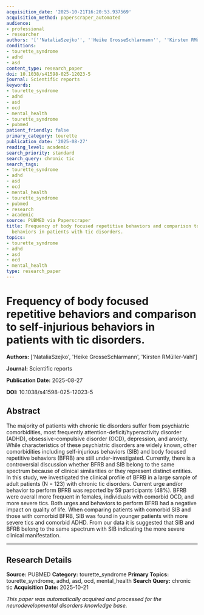 ```yaml
---
acquisition_date: '2025-10-21T16:20:53.937569'
acquisition_method: paperscraper_automated
audience:
- professional
- researcher
authors: '[''NataliaSzejko'', ''Heike GrosseSchlarmann'', ''Kirsten RMüller-Vahl'']'
conditions:
- tourette_syndrome
- adhd
- asd
content_type: research_paper
doi: 10.1038/s41598-025-12023-5
journal: Scientific reports
keywords:
- tourette_syndrome
- adhd
- asd
- ocd
- mental_health
- tourette_syndrome
- pubmed
patient_friendly: false
primary_category: tourette
publication_date: '2025-08-27'
reading_level: academic
search_priority: standard
search_query: chronic tic
search_tags:
- tourette_syndrome
- adhd
- asd
- ocd
- mental_health
- tourette_syndrome
- pubmed
- research
- academic
source: PUBMED via Paperscraper
title: Frequency of body focused repetitive behaviors and comparison to self-injurious
  behaviors in patients with tic disorders.
topics:
- tourette_syndrome
- adhd
- asd
- ocd
- mental_health
type: research_paper
---
```


# Frequency of body focused repetitive behaviors and comparison to self-injurious behaviors in patients with tic disorders.

**Authors:** ['NataliaSzejko', 'Heike GrosseSchlarmann', 'Kirsten RMüller-Vahl']

**Journal:** Scientific reports

**Publication Date:** 2025-08-27

**DOI:** 10.1038/s41598-025-12023-5

## Abstract

The majority of patients with chronic tic disorders suffer from psychiatric comorbidities, most frequently attention-deficit/hyperactivity disorder (ADHD), obsessive-compulsive disorder (OCD), depression, and anxiety. While characteristics of these psychiatric disorders are widely known, other comorbidities including self-injurious behaviors (SIB) and body focused repetitive behaviors (BFRB) are still under-investigated. Currently, there is a controversial discussion whether BFRB and SIB belong to the same spectrum because of clinical similarities or they represent distinct entities. In this study, we investigated the clinical profile of BFRB in a large sample of adult patients (N = 123) with chronic tic disorders. Current urge and/or behavior to perform BFRB was reported by 59 participants (48%). BFRB were overall more frequent in females, individuals with comorbid OCD, and more severe tics. Both urges and behaviors to perform BFRB had a negative impact on quality of life. When comparing patients with comorbid SIB and those with comorbid BFRB, SIB was found in younger patients with more severe tics and comorbid ADHD. From our data it is suggested that SIB and BFRB belong to the same spectrum with SIB indicating the more severe clinical manifestation.

---

## Research Details

**Source:** PUBMED
**Category:** tourette_syndrome
**Primary Topics:** tourette_syndrome, adhd, asd, ocd, mental_health
**Search Query:** chronic tic
**Acquisition Date:** 2025-10-21

*This paper was automatically acquired and processed for the neurodevelopmental disorders knowledge base.*
